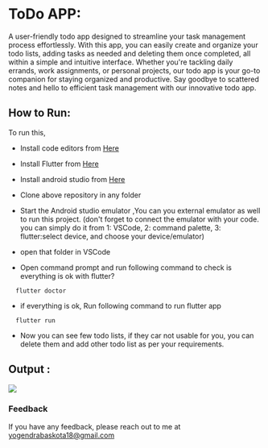 
# ToDo APP:

A user-friendly todo app designed to streamline your task management process effortlessly. With this app, you can easily create and organize your todo lists, adding tasks as needed and deleting them once completed, all within a simple and intuitive interface. Whether you're tackling daily errands, work assignments, or personal projects, our todo app is your go-to companion for staying organized and productive. Say goodbye to scattered notes and hello to efficient task management with our innovative todo app.

## How to Run:
To run this, 
- Install code editors from [Here](https://code.visualstudio.com/download)
- Install Flutter from [Here](https://docs.flutter.dev/get-started/install) 
- Install android studio from [Here](https://developer.android.com/studio) 

- Clone above repository in any folder 
- Start the Android studio emulator ,You can you external emulator as well to run this project. (don't forget to connect the emulator with your code. you can simply do it from 1: VSCode, 2: command palette, 3: flutter:select device, and choose your device/emulator)
- open that folder in VSCode 

- Open command prompt and run following command to check is everything is ok with flutter?
```https 
  flutter doctor
``` 
- if everything is ok, Run following command to run flutter app
```https 
  flutter run 

```

- Now you can see few todo lists, if they car not usable for you, you can delete them and add other todo list as per your requirements.

 

## Output :
<img src=".todo_app/assets/output.png" />

### Feedback

If you have any feedback, please reach out to me at yogendrabaskota18@gmail.com 




